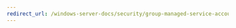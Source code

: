 ```yaml
---
redirect_url: /windows-server-docs/security/group-managed-service-accounts/security-options/user-account-control-admin-approval-mode-for-the-built-in-administrator-account.md
---
```


